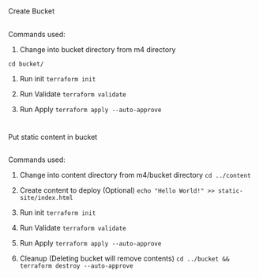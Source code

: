 #
Create Bucket

##
Commands used:

1. Change into bucket directory from m4 directory



`cd bucket/`

1. Run init
`terraform init`

1. Run Validate
`terraform validate`

1. Run Apply
`terraform apply --auto-approve`

#
Put static content in bucket

##
Commands used:

1. Change into content directory from m4/bucket directory
`cd ../content`

1. Create content to deploy (Optional)
`echo "Hello World!" >> static-site/index.html`

1. Run init
`terraform init`

1. Run Validate
`terraform validate`

1. Run Apply
`terraform apply --auto-approve`

1. Cleanup (Deleting bucket will remove contents)
`cd ../bucket && terraform destroy --auto-approve`
